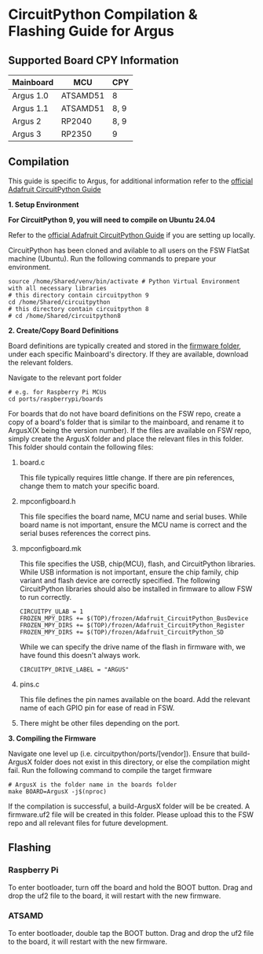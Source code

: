 CircuitPython Compilation & Flashing Guide for Argus
=====
## Supported Board CPY Information
| Mainboard  | MCU | CPY  |
| ------------- | ------------- | ------------- |
| Argus 1.0  | ATSAMD51 | 8 |
| Argus 1.1  | ATSAMD51 | 8, 9 |
| Argus 2  | RP2040 | 8, 9 |
| Argus 3  | RP2350 | 9 |
## Compilation
This guide is specific to Argus, for additional information refer to the [official Adafruit CircuitPython Guide](https://learn.adafruit.com/how-to-add-a-new-board-to-circuitpython/get-setup-to-add-your-board)

**1. Setup Environment**

**For CircuitPython 9, you will need to compile on Ubuntu 24.04**

Refer to the [official Adafruit CircuitPython Guide](https://learn.adafruit.com/building-circuitpython/introduction) if you are setting up locally.

CircuitPython has been cloned and avilable to all users on the FSW FlatSat machine (Ubuntu).
Run the following commands to prepare your environment.
```
source /home/Shared/venv/bin/activate # Python Virtual Environment with all necessary libraries
# this directory contain circuitpython 9
cd /home/Shared/circuitpython
# this directory contain circuitpython 8
# cd /home/Shared/circuitpython8
```

**2. Create/Copy Board Definitions**

Board definitions are typically created and stored in the [firmware folder](firmware), under each specific Mainboard's directory. If they are available, download the relevant folders.

Navigate to the relevant port folder
```
# e.g. for Raspberry Pi MCUs
cd ports/raspberrypi/boards
```
For boards that do not have board definitions on the FSW repo, create a copy of a board's folder that is similar to the mainboard, and rename it to ArgusX(X being the version number). If the files are available on FSW repo, simply create the ArgusX folder and place the relevant files in this folder.
This folder should contain the following files:
  1. board.c
     
     This file typically requires little change. If there are pin references, change them to match your specific board.
  2. mpconfigboard.h
     
     This file specifies the board name, MCU name and serial buses. While board name is not important, ensure the MCU name is correct and the serial buses references the correct pins.
  3. mpconfigboard.mk

     This file specifies the USB, chip(MCU), flash, and CircuitPython libraries. While USB information is not important, ensure the chip family, chip variant and flash device are correctly specified. The following CircuitPython libraries should also be installed in firmware to allow FSW to run correctly.
     ```
     CIRCUITPY_ULAB = 1
     FROZEN_MPY_DIRS += $(TOP)/frozen/Adafruit_CircuitPython_BusDevice
     FROZEN_MPY_DIRS += $(TOP)/frozen/Adafruit_CircuitPython_Register
     FROZEN_MPY_DIRS += $(TOP)/frozen/Adafruit_CircuitPython_SD
     ```
     While we can specify the drive name of the flash in firmware with, we have found this doesn't always work.
     ```
     CIRCUITPY_DRIVE_LABEL = "ARGUS"
     ```
  4. pins.c
   
     This file defines the pin names available on the board. Add the relevant name of each GPIO pin for ease of read in FSW.  
  5. There might be other files depending on the port.

**3. Compiling the Firmware**

Navigate one level up (i.e. circuitpython/ports/[vendor]).
Ensure that build-ArgusX folder does not exist in this directory, or else the compilation might fail.
Run the following command to compile the target firmware
```
# ArgusX is the folder name in the boards folder
make BOARD=ArgusX -j$(nproc)
```
If the compilation is successful, a build-ArgusX folder will be be created. A firmware.uf2 file will be created in this folder. Please upload this to the FSW repo and all relevant files for future development.

## Flashing

### Raspberry Pi
To enter bootloader, turn off the board and hold the BOOT button. Drag and drop the uf2 file to the board, it will restart with the new firmware.

### ATSAMD

To enter bootloader, double tap the BOOT button. Drag and drop the uf2 file to the board, it will restart with the new firmware.



